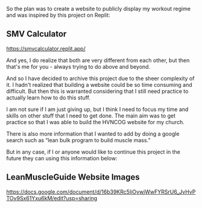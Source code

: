 So the plan was to create a website to publicly display my workout regime and was inspired by this project on Replit:

## **SMV Calculator**

https://smvcalculator.replit.app/

And yes, I do realize that both are very different from each other, but then that's me for you - always trying to do above and beyond.

And so I have decided to archive this project due to the sheer complexity of it. I hadn't realized that building a website could be so time consuming and difficult. But then this is warranted considering that I still need practice to actually learn how to do this stuff.

I am not sure if I am just giving up, but I think I need to focus my time and skills on other stuff that I need to get done. The main aim was to get practice so that I was able to build the HVNCOG website for my church. 

There is also more information that I wanted to add by doing a google search such as “lean bulk program to build muscle mass.”

But in any case, if I or anyone would like to continue this project in the future they can using this information below:

## LeanMuscleGuide Website Images

https://docs.google.com/document/d/16b39KRc5IiOvwjWwFYRSrU6_JvHvPTOv9Sx61Yxu6kM/edit?usp=sharing
